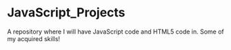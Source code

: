 # JavaScript_Projects
A repository where I will have JavaScript code and HTML5 code in. Some of my acquired skills!

